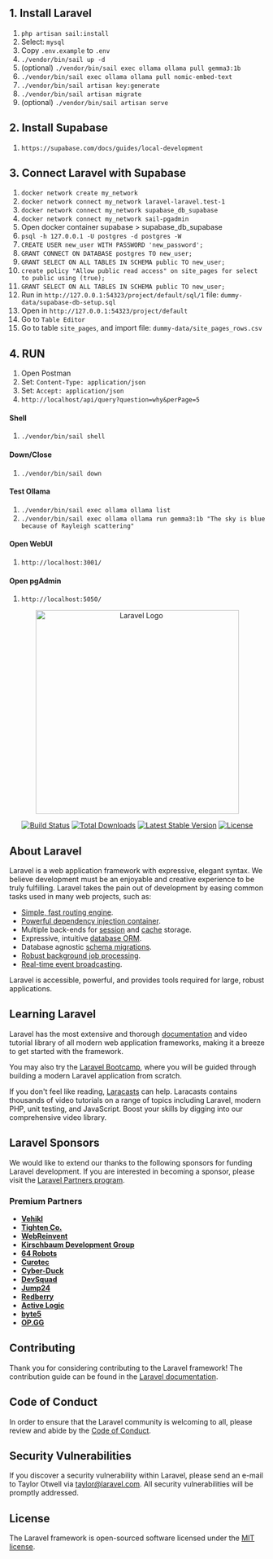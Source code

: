 ## 1. Install Laravel
1. ```php artisan sail:install```
1. Select: `mysql`
1. Copy `.env.example` to `.env`
1. ```./vendor/bin/sail up -d```
1. (optional) ```./vendor/bin/sail exec ollama ollama pull gemma3:1b```
1. ```./vendor/bin/sail exec ollama ollama pull nomic-embed-text```
1. ```./vendor/bin/sail artisan key:generate```
1. ```./vendor/bin/sail artisan migrate```
1. (optional) ```./vendor/bin/sail artisan serve```

## 2. Install Supabase
1. `https://supabase.com/docs/guides/local-development`

## 3. Connect Laravel with Supabase
1. ```docker network create my_network```
1. ```docker network connect my_network laravel-laravel.test-1```
1. ```docker network connect my_network supabase_db_supabase```
1. ```docker network connect my_network sail-pgadmin```
1. Open docker container supabase > supabase_db_supabase
1. ```psql -h 127.0.0.1 -U postgres -d postgres -W```
1. ```CREATE USER new_user WITH PASSWORD 'new_password';```
1. ```GRANT CONNECT ON DATABASE postgres TO new_user;```
1. ```GRANT SELECT ON ALL TABLES IN SCHEMA public TO new_user;```
1. `create policy "Allow public read access"
on site_pages
for select
to public
using (true);`
1. ```GRANT SELECT ON ALL TABLES IN SCHEMA public TO new_user;```
1. Run in `http://127.0.0.1:54323/project/default/sql/1` file: `dummy-data/supabase-db-setup.sql`
1. Open in `http://127.0.0.1:54323/project/default`
1. Go to `Table Editor`
1. Go to table `site_pages`, and import file: `dummy-data/site_pages_rows.csv`

## 4. RUN
1. Open Postman
1. Set: `Content-Type: application/json`
1. Set: `Accept: application/json`
1. `http://localhost/api/query?question=why&perPage=5`


#### Shell
1. ```./vendor/bin/sail shell```

#### Down/Close
1. ```./vendor/bin/sail down```

#### Test Ollama
1. ```./vendor/bin/sail exec ollama ollama list```
1. ```./vendor/bin/sail exec ollama ollama run gemma3:1b "The sky is blue because of Rayleigh scattering"```

#### Open WebUI
1. ```http://localhost:3001/```

#### Open pgAdmin
1. ```http://localhost:5050/```





<p align="center"><a href="https://laravel.com" target="_blank"><img src="https://raw.githubusercontent.com/laravel/art/master/logo-lockup/5%20SVG/2%20CMYK/1%20Full%20Color/laravel-logolockup-cmyk-red.svg" width="400" alt="Laravel Logo"></a></p>

<p align="center">
<a href="https://github.com/laravel/framework/actions"><img src="https://github.com/laravel/framework/workflows/tests/badge.svg" alt="Build Status"></a>
<a href="https://packagist.org/packages/laravel/framework"><img src="https://img.shields.io/packagist/dt/laravel/framework" alt="Total Downloads"></a>
<a href="https://packagist.org/packages/laravel/framework"><img src="https://img.shields.io/packagist/v/laravel/framework" alt="Latest Stable Version"></a>
<a href="https://packagist.org/packages/laravel/framework"><img src="https://img.shields.io/packagist/l/laravel/framework" alt="License"></a>
</p>

## About Laravel

Laravel is a web application framework with expressive, elegant syntax. We believe development must be an enjoyable and creative experience to be truly fulfilling. Laravel takes the pain out of development by easing common tasks used in many web projects, such as:

- [Simple, fast routing engine](https://laravel.com/docs/routing).
- [Powerful dependency injection container](https://laravel.com/docs/container).
- Multiple back-ends for [session](https://laravel.com/docs/session) and [cache](https://laravel.com/docs/cache) storage.
- Expressive, intuitive [database ORM](https://laravel.com/docs/eloquent).
- Database agnostic [schema migrations](https://laravel.com/docs/migrations).
- [Robust background job processing](https://laravel.com/docs/queues).
- [Real-time event broadcasting](https://laravel.com/docs/broadcasting).

Laravel is accessible, powerful, and provides tools required for large, robust applications.

## Learning Laravel

Laravel has the most extensive and thorough [documentation](https://laravel.com/docs) and video tutorial library of all modern web application frameworks, making it a breeze to get started with the framework.

You may also try the [Laravel Bootcamp](https://bootcamp.laravel.com), where you will be guided through building a modern Laravel application from scratch.

If you don't feel like reading, [Laracasts](https://laracasts.com) can help. Laracasts contains thousands of video tutorials on a range of topics including Laravel, modern PHP, unit testing, and JavaScript. Boost your skills by digging into our comprehensive video library.

## Laravel Sponsors

We would like to extend our thanks to the following sponsors for funding Laravel development. If you are interested in becoming a sponsor, please visit the [Laravel Partners program](https://partners.laravel.com).

### Premium Partners

- **[Vehikl](https://vehikl.com/)**
- **[Tighten Co.](https://tighten.co)**
- **[WebReinvent](https://webreinvent.com/)**
- **[Kirschbaum Development Group](https://kirschbaumdevelopment.com)**
- **[64 Robots](https://64robots.com)**
- **[Curotec](https://www.curotec.com/services/technologies/laravel/)**
- **[Cyber-Duck](https://cyber-duck.co.uk)**
- **[DevSquad](https://devsquad.com/hire-laravel-developers)**
- **[Jump24](https://jump24.co.uk)**
- **[Redberry](https://redberry.international/laravel/)**
- **[Active Logic](https://activelogic.com)**
- **[byte5](https://byte5.de)**
- **[OP.GG](https://op.gg)**

## Contributing

Thank you for considering contributing to the Laravel framework! The contribution guide can be found in the [Laravel documentation](https://laravel.com/docs/contributions).

## Code of Conduct

In order to ensure that the Laravel community is welcoming to all, please review and abide by the [Code of Conduct](https://laravel.com/docs/contributions#code-of-conduct).

## Security Vulnerabilities

If you discover a security vulnerability within Laravel, please send an e-mail to Taylor Otwell via [taylor@laravel.com](mailto:taylor@laravel.com). All security vulnerabilities will be promptly addressed.

## License

The Laravel framework is open-sourced software licensed under the [MIT license](https://opensource.org/licenses/MIT).
